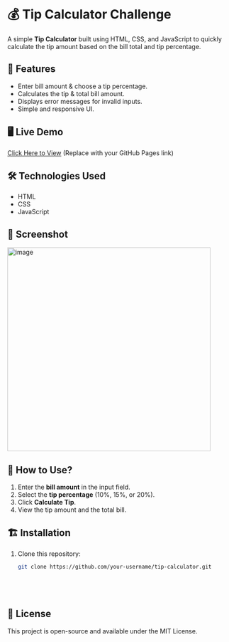 
# 💰 Tip Calculator Challenge

A simple **Tip Calculator** built using HTML, CSS, and JavaScript to quickly calculate the tip amount based on the bill total and tip percentage.

## 🚀 Features
- Enter bill amount & choose a tip percentage.
- Calculates the tip & total bill amount.
- Displays error messages for invalid inputs.
- Simple and responsive UI.

## 🖥️ Live Demo
[Click Here to View](#) (Replace with your GitHub Pages link)

## 🛠️ Technologies Used
- HTML
- CSS
- JavaScript

## 📸 Screenshot
<img width="458" alt="image" src="https://github.com/user-attachments/assets/1033f11e-c5cc-41ed-84ef-dcffe357a9ff" />

## 📜 How to Use?
1. Enter the **bill amount** in the input field.
2. Select the **tip percentage** (10%, 15%, or 20%).
3. Click **Calculate Tip**.
4. View the tip amount and the total bill.

## 🏗️ Installation
1. Clone this repository:
   ```bash
   git clone https://github.com/your-username/tip-calculator.git






## 📜 License
This project is open-source and available under the MIT License.










